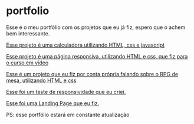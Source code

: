 # portfolio
 
Esse é o meu portfólio com os projetos que eu já fiz, espero que o achem bem interessante.

<a href="https://joao-paulo-moreira.github.io/portfolio/calculadora/">Esse projeto é uma calculadora utilizando HTML, css e javascript</a>

<a href="https://joao-paulo-moreira.github.io/portfolio/projeto-android/android">Esse projeto é uma página responsiva, utilizando HTML e css, que fiz para o curso em vídeo</a>

<a href="https://joao-paulo-moreira.github.io/portfolio/RPG-o-que-e/">Esse é um projeto que eu fiz por conta própria falando sobre o RPG de mesa, utilizando HTML e css</a>

<a href="https://joao-paulo-moreira.github.io/portfolio/teste-responsivo/">Esse foi um teste de responsividade que eu criei.</a>

<a href="https://joao-paulo-moreira.github.io/portfolio/landing-page/">Esse foi uma Landing Page que eu fiz.</a>

PS: esse portfólio estará em constante atualização

